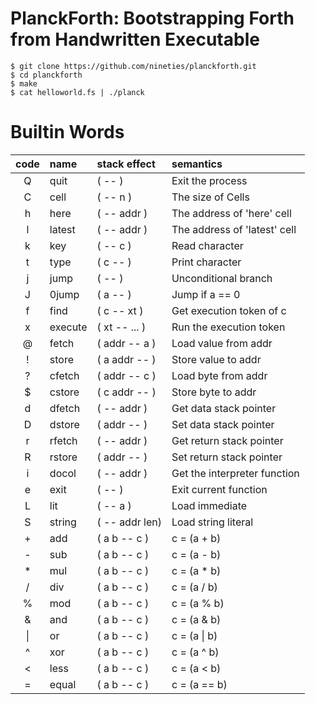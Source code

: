 # PlanckForth: Bootstrapping Forth from Handwritten Executable

```
$ git clone https://github.com/nineties/planckforth.git
$ cd planckforth
$ make
$ cat helloworld.fs | ./planck
```

# Builtin Words

| code | name     | stack effect   | semantics                    |
|:----:|:---------|:---------------|:-----------------------------|
| Q    | quit     | ( -- )         | Exit the process             |
| C    | cell     | ( -- n )       | The size of Cells            |
| h    | here     | ( -- addr )    | The address of 'here' cell   |
| l    | latest   | ( -- addr )    | The address of 'latest' cell |
| k    | key      | ( -- c )       | Read character               |
| t    | type     | ( c -- )       | Print character              |
| j    | jump     | ( -- )         | Unconditional branch         |
| J    | 0jump    | ( a -- )       | Jump if a == 0               |
| f    | find     | ( c -- xt )    | Get execution token of c     |
| x    | execute  | ( xt -- ... )  | Run the execution token      |
| @    | fetch    | ( addr -- a )  | Load value from addr         |
| !    | store    | ( a addr -- )  | Store value to addr          |
| ?    | cfetch   | ( addr -- c )  | Load byte from addr          |
| $    | cstore   | ( c addr -- )  | Store byte to addr           |
| d    | dfetch   | ( -- addr )    | Get data stack pointer       |
| D    | dstore   | ( addr -- )    | Set data stack pointer       |
| r    | rfetch   | ( -- addr )    | Get return stack pointer     |
| R    | rstore   | ( addr -- )    | Set return stack pointer     |
| i    | docol    | ( -- addr )    | Get the interpreter function |
| e    | exit     | ( -- )         | Exit current function        |
| L    | lit      | ( -- a )       | Load immediate               |
| S    | string   | ( -- addr len) | Load string literal          |
| +    | add      | ( a b -- c )   | c = (a + b)                  |
| -    | sub      | ( a b -- c )   | c = (a - b)                  |
| *    | mul      | ( a b -- c )   | c = (a * b)                  |
| /    | div      | ( a b -- c )   | c = (a / b)                  |
| %    | mod      | ( a b -- c )   | c = (a % b)                  |
| &    | and      | ( a b -- c )   | c = (a & b)                  |
| \|   | or       | ( a b -- c )   | c = (a \| b)                 |
| ^    | xor      | ( a b -- c )   | c = (a ^ b)                  |
| <    | less     | ( a b -- c )   | c = (a < b)                  |
| =    | equal    | ( a b -- c )   | c = (a == b)                 |
